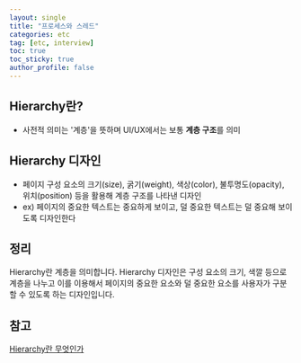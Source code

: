 ```yaml
---
layout: single
title: "프로세스와 스레드"
categories: etc
tag: [etc, interview]
toc: true
toc_sticky: true
author_profile: false
---
```

## Hierarchy란?

* 사전적 의미는 '계층'을 뜻하며 UI/UX에서는 보통 **계층 구조**를 의미



## Hierarchy 디자인

* 페이지 구성 요소의 크기(size), 굵기(weight), 색상(color), 불투명도(opacity), 위치(position) 등을 활용해 계층 구조를 나타낸 디자인
* ex) 페이지의 중요한 텍스트는 중요하게 보이고, 덜 중요한 텍스트는 덜 중요해 보이도록 디자인한다



## 정리

Hierarchy란 계층을 의미합니다. Hierarchy 디자인은 구성 요소의 크기, 색깔 등으로 계층을 나누고 이를 이용해서  페이지의 중요한 요소와 덜 중요한 요소를 사용자가 구분할 수 있도록 하는 디자인입니다.



## 참고

<a href="https://oldkong.tistory.com/6" target="_blank">Hierarchy란 무엇인가</a>

